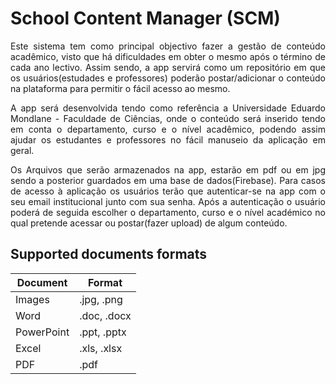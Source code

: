 # School Content Manager (SCM)
<div style="text-align: justify">
<p>
Este sistema tem como principal objectivo fazer a gestão de conteúdo acadêmico, visto que há dificuldades em obter o mesmo após o término de cada ano lectivo. Assim sendo, a app servirá como um repositório em que os usuários(estudades e professores) poderão postar/adicionar o conteúdo na plataforma para  permitir o fácil acesso ao mesmo.
</p>

<p>
A app será desenvolvida tendo como referência a Universidade Eduardo Mondlane - Faculdade de Ciências, onde o conteúdo será inserido tendo em conta o departamento, curso e o nível acadêmico, podendo assim ajudar os estudantes e professores no fácil manuseio da aplicação em geral.
</p>

<p>
Os Arquivos que serão armazenados na app, estarão em pdf ou em jpg sendo a posterior guardados em uma base de dados(Firebase). Para casos de acesso à aplicação os usuários terão que autenticar-se na app com o seu email institucional junto com sua senha. Após a autenticação o usuário poderá de seguida escolher o departamento, curso e o nível académico no qual pretende acessar ou postar(fazer upload) de algum conteúdo.
</p>
</div>

## Supported documents formats
<table class="tg">
<thead>
  <tr>
    <th class="tg-c3ow">Document</th>
    <th class="tg-c3ow">Format</th>
  </tr>
</thead>
<tbody>
  <tr>
    <td class="tg-c3ow">Images</td>
    <td class="tg-c3ow">.jpg, .png</td>
  </tr>
  <tr>
    <td class="tg-c3ow">Word</td>
    <td class="tg-c3ow">.doc, .docx</td>
  </tr>
  <tr>
    <td class="tg-c3ow">PowerPoint</td>
    <td class="tg-c3ow">.ppt, .pptx</td>
  </tr>
  <tr>
    <td class="tg-c3ow">Excel</td>
    <td class="tg-c3ow">.xls, .xlsx</td>
  </tr>
  <tr>
    <td class="tg-c3ow">PDF</td>
    <td class="tg-c3ow">.pdf</td>
  </tr>
</tbody>
</table>
